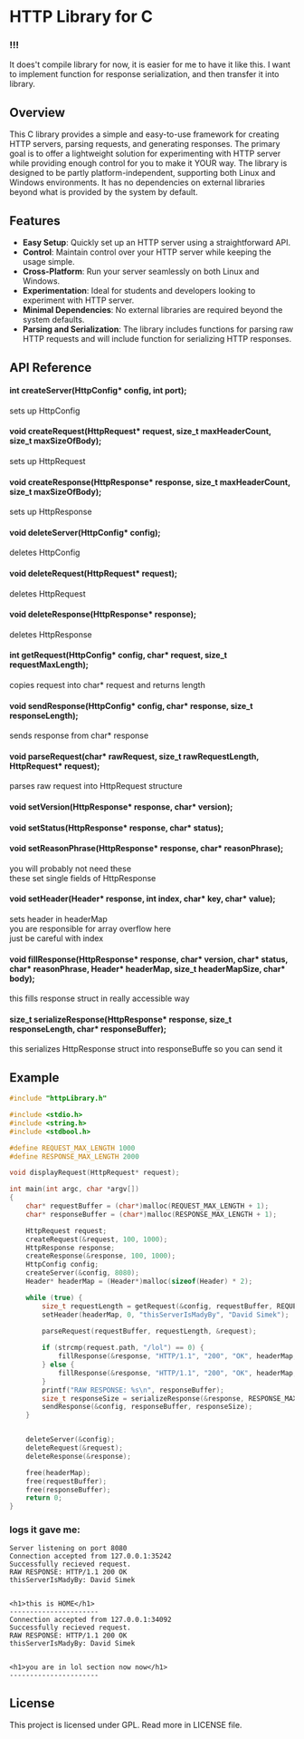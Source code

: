 # HTTP Library for C
### !!!
It does't compile library for now, it is easier for me to have it like this. I want to implement function for response serialization, and then transfer it into library.

## Overview

This C library provides a simple and easy-to-use framework for creating HTTP servers, parsing requests, and generating responses. The primary goal is to offer a lightweight solution for experimenting with HTTP server while providing enough control for you to make it YOUR way. The library is designed to be partly platform-independent, supporting both Linux and Windows environments. It has no dependencies on external libraries beyond what is provided by the system by default.

## Features

- **Easy Setup**: Quickly set up an HTTP server using a straightforward API.
- **Control**: Maintain control over your HTTP server while keeping the usage simple.
- **Cross-Platform**: Run your server seamlessly on both Linux and Windows.
- **Experimentation**: Ideal for students and developers looking to experiment with HTTP server.
- **Minimal Dependencies**: No external libraries are required beyond the system defaults.
- **Parsing and Serialization**: The library includes functions for parsing raw HTTP requests and will include function for serializing HTTP responses.

## API Reference

#### int createServer(HttpConfig* config, int port);
sets up HttpConfig
#### void createRequest(HttpRequest* request, size_t maxHeaderCount, size_t maxSizeOfBody);
sets up HttpRequest
#### void createResponse(HttpResponse* response, size_t maxHeaderCount, size_t maxSizeOfBody);
sets up HttpResponse

#### void deleteServer(HttpConfig* config);
deletes HttpConfig
#### void deleteRequest(HttpRequest* request);
deletes HttpRequest
#### void deleteResponse(HttpResponse* response);
deletes HttpResponse

#### int getRequest(HttpConfig* config, char* request, size_t requestMaxLength);
copies request into char* request and returns length
#### void sendResponse(HttpConfig* config, char* response, size_t responseLength);
sends response from char* response

#### void parseRequest(char* rawRequest, size_t rawRequestLength, HttpRequest* request);
parses raw request into HttpRequest structure

#### void setVersion(HttpResponse* response, char* version);
#### void setStatus(HttpResponse* response, char* status);
#### void setReasonPhrase(HttpResponse* response, char* reasonPhrase);
you will probably not need these  
these set single fields of HttpResponse

#### void setHeader(Header* response, int index, char* key, char* value);
sets header in headerMap  
you are responsible for array overflow here  
just be careful with index

#### void fillResponse(HttpResponse* response, char* version, char* status, char* reasonPhrase, Header* headerMap, size_t headerMapSize, char* body);
this fills response struct in really accessible way

#### size_t serializeResponse(HttpResponse* response, size_t responseLength, char* responseBuffer);
this serializes HttpResponse struct into responseBuffe so you can send it


## Example

```c
#include "httpLibrary.h"

#include <stdio.h>
#include <string.h>
#include <stdbool.h>

#define REQUEST_MAX_LENGTH 1000
#define RESPONSE_MAX_LENGTH 2000

void displayRequest(HttpRequest* request);

int main(int argc, char *argv[])
{
    char* requestBuffer = (char*)malloc(REQUEST_MAX_LENGTH + 1);
    char* responseBuffer = (char*)malloc(RESPONSE_MAX_LENGTH + 1);

    HttpRequest request;
    createRequest(&request, 100, 1000);
    HttpResponse response;
    createResponse(&response, 100, 1000);
    HttpConfig config;
    createServer(&config, 8080);
    Header* headerMap = (Header*)malloc(sizeof(Header) * 2);

    while (true) {
        size_t requestLength = getRequest(&config, requestBuffer, REQUEST_MAX_LENGTH);
        setHeader(headerMap, 0, "thisServerIsMadyBy", "David Simek");

        parseRequest(requestBuffer, requestLength, &request);
        
        if (strcmp(request.path, "/lol") == 0) {
            fillResponse(&response, "HTTP/1.1", "200", "OK", headerMap, 1, "<h1>you are in lol section now now</h1>");
        } else {
            fillResponse(&response, "HTTP/1.1", "200", "OK", headerMap, 1, "<h1>this is HOME</h1>");
        }
        printf("RAW RESPONSE: %s\n", responseBuffer);
        size_t responseSize = serializeResponse(&response, RESPONSE_MAX_LENGTH, responseBuffer);
        sendResponse(&config, responseBuffer, responseSize);
    }


    deleteServer(&config);
    deleteRequest(&request);
    deleteResponse(&response);

    free(headerMap);
    free(requestBuffer);
    free(responseBuffer);
    return 0;
}
```  
### logs it gave me:  
```
Server listening on port 8080
Connection accepted from 127.0.0.1:35242
Successfully recieved request.
RAW RESPONSE: HTTP/1.1 200 OK
thisServerIsMadyBy: David Simek


<h1>this is HOME</h1>
----------------------
Connection accepted from 127.0.0.1:34092
Successfully recieved request.
RAW RESPONSE: HTTP/1.1 200 OK
thisServerIsMadyBy: David Simek


<h1>you are in lol section now now</h1>
----------------------
```

## License
This project is licensed under GPL. Read more in LICENSE file.
